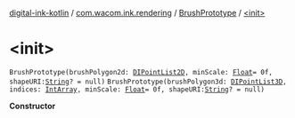 [digital-ink-kotlin](../../index.md) / [com.wacom.ink.rendering](../index.md) / [BrushPrototype](index.md) / [&lt;init&gt;](./-init-.md)

# &lt;init&gt;

`BrushPrototype(brushPolygon2d: `[`DIPointList2D`](../../com.wacom.ink/-d-i-point-list2-d.md)`, minScale: `[`Float`](https://kotlinlang.org/api/latest/jvm/stdlib/kotlin/-float/index.html)` = 0f, shapeURI: `[`String`](https://kotlinlang.org/api/latest/jvm/stdlib/kotlin/-string/index.html)`? = null)`
`BrushPrototype(brushPolygon3d: `[`DIPointList3D`](../../com.wacom.ink/-d-i-point-list3-d.md)`, indices: `[`IntArray`](https://kotlinlang.org/api/latest/jvm/stdlib/kotlin/-int-array/index.html)`, minScale: `[`Float`](https://kotlinlang.org/api/latest/jvm/stdlib/kotlin/-float/index.html)` = 0f, shapeURI: `[`String`](https://kotlinlang.org/api/latest/jvm/stdlib/kotlin/-string/index.html)`? = null)`

**Constructor**


